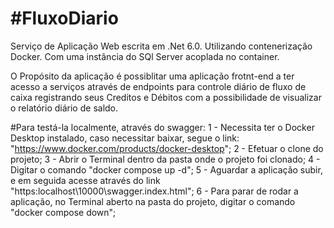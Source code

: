 # #FluxoDiario

Serviço de Aplicação Web escrita em .Net 6.0.
Utilizando contenerização Docker.
Com uma instância do SQl Server acoplada no container.

O Propósito da aplicação é possiblitar uma aplicação frotnt-end a ter acesso a serviços através de endpoints para controle diário de fluxo de caixa registrando seus Creditos e Débitos com a possibilidade de visualizar o relatório diário de saldo.

#Para testá-la localmente, através do swagger:
1 - Necessita ter o Docker Desktop instalado, caso necessitar baixar, segue o link: "https://www.docker.com/products/docker-desktop";
2 - Efetuar o clone do projeto;
3 - Abrir o Terminal dentro da pasta onde o projeto foi clonado;
4 - Digitar o comando "docker compose up -d";
5 - Aguardar a aplicação subir, e em seguida acesse através do link "https:localhost\10000\swagger.index.html";
6 - Para parar de rodar a aplicação, no Terminal aberto na pasta do projeto, digitar o comando "docker compose down";

